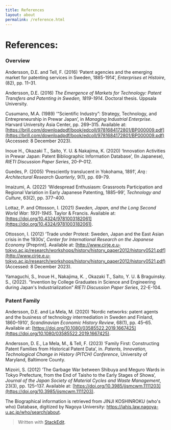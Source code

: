 ```yaml
---
title: References
layout: about
permalink: /reference.html
---
```

# References:
### Overview
Andersson, D.E. and Tell, F. (2016) ‘Patent agencies and the emerging market for patenting services in Sweden, 1885-1914’, _Enterprises et Histoire_, (82), pp. 11–31.

Andersson, D.E. (2016) _The Emergence of Markets for Technology: Patent Transfers and Patenting in Sweden, 1819-1914_. Doctoral thesis. Uppsala University.

Cusumano, M.A. (1989) ‘“Scientific Industry”: Strategy, Technology, and Entrepreneurship in Prewar Japan’, in _Managing Industrial Enterprise_. Harvard University Asia Center, pp. 269–315. Available at: [https://brill.com/downloadpdf/book/edcoll/9781684172801/BP000009.pdf](https://brill.com/downloadpdf/book/edcoll/9781684172801/BP000009.pdf) (Accessed: 8 December 2023).

Inoue H., Okazaki T., Saito, Y. U. & Nakajima, K. (2020) ‘Innovation Activities in Prewar Japan: Patent Bibliographic Information Database’, (In Japanese), _RIETI Discussion Paper Series_, 20-P-012.

Guedes, P. (2005) ‘Presciently translucent in Yokohama, 1891’, _Arq : Architectural Research Quarterly_, 9(1), pp. 69–79.

Imaizumi, A. (2022) ‘Widespread Enthusiasm: Grassroots Participation and Regional Variation in Early Japanese Patenting, 1885–99’, _Technology and Culture_, 63(2), pp. 377–400.

Lottaz, P. and Ottosson, I. (2021) _Sweden, Japan, and the Long Second World War: 1931-1945_. Taylor & Francis. Available at: [https://doi.org/10.4324/9781003182061](https://doi.org/10.4324/9781003182061).

Ottosson, I. (2012) ‘Trade under Protest: Sweden, Japan and the East Asian crisis in the 1930s’, _Center for International Research on the Japanese Economy_ [Preprint]. Available at: [http://www.cirje.e.u-tokyo.ac.jp/research/workshops/history/history_paper2012/history0521.pdf](http://www.cirje.e.u-tokyo.ac.jp/research/workshops/history/history_paper2012/history0521.pdf) (Accessed: 8 December 2023).

Yamaguchi, S., Inoue H., Nakajima, K. , Okazaki T., Saito, Y. U. & Braguinsky. S., (2022). “Invention by College Graduates in Science and Engineering during Japan's Industrialization” _RIETI Discussion Paper Series_, 22-E-104.

### Patent Family
Andersson, D.E. and La Mela, M. (2020) ‘Nordic networks: patent agents and the business of technology intermediation in Sweden and Finland, 1860–1910’, _Scandinavian Economic History Review_, 68(1), pp. 45–65. Available at: [https://doi.org/10.1080/03585522.2019.1667425](https://doi.org/10.1080/03585522.2019.1667425).

Andersson, D. E., La Mela, M., & Tell, F. (2023) ‘Family First: Constructing Patent Families from Historical Patent Data’, in. _Patents, Innovation, Technological Change in History (PITCH) Conference_, University of Maryland, Baltimore County.

Mizoiri, S. (2012) ‘The Garbage War between Shibuya and Meguro Wards in Tokyo Prefecture, from the End of Taisho to the Early Stages of Showa’, _Journal of the Japan Society of Material Cycles and Waste Management_, 23(3), pp. 125–137. Available at: [https://doi.org/10.3985/jjsmcwm.1111203](https://doi.org/10.3985/jjsmcwm.1111203).

The Biographical information is retrieved from JINJI KOSHINROKU (who's who) Database, digitized by Nagoya University: https://jahis.law.nagoya-u.ac.jp/who/search/about.


> Written with [StackEdit](https://stackedit.io/).
